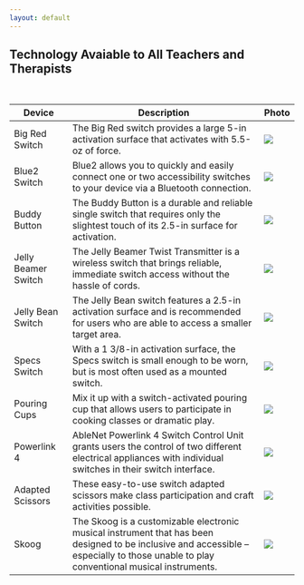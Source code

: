 ```yaml
---
layout: default
---
```


<style>
img {
    float:center;
    width:250 px;
    object-fit:contain;
}
</style>

## Technology Avaiable to All Teachers and Therapists
<br>

| **Device** | **Description** | **Photo** | 
|--|--|--|
| Big Red Switch | The Big Red switch provides a large 5-in activation surface that activates with 5.5-oz of force. | <img src="../assets/images/inventory/bigred.jpg"/>  |
| Blue2 Switch| Blue2 allows you to quickly and easily connect one or two accessibility switches to your device via a Bluetooth connection. | <img src="../assets/images/inventory/blue2.jpg"/>  |
| Buddy Button | The Buddy Button is a durable and reliable single switch that requires only the slightest touch of its 2.5-in surface for activation. | <img src="../assets/images/inventory/buddybutton.jpg"/>  |
| Jelly Beamer Switch | The Jelly Beamer Twist Transmitter is a wireless switch that brings reliable, immediate switch access without the hassle of cords. | <img src="../assets/images/inventory/jellybeamer.jpg"/>  |
| Jelly Bean Switch| The Jelly Bean switch features a 2.5-in activation surface and is recommended for users who are able to access a smaller target area. | <img src="../assets/images/inventory/jellybean.jpg"/>  |
| Specs Switch | With a 1 3/8-in activation surface, the Specs switch is small enough to be worn, but is most often used as a mounted switch. | <img src="../assets/images/inventory/specs.jpg"/>  |
| Pouring Cups | Mix it up with a switch-activated pouring cup that allows users to participate in cooking classes or dramatic play. | <img src="../assets/images/inventory/pouringcups.jpg"/>  |
| Powerlink 4 | AbleNet Powerlink 4 Switch Control Unit grants users the control of two different electrical appliances with individual switches in their switch interface. | <img src="../assets/images/inventory/powerlink4.jpg"/>  |
| Adapted Scissors | These easy-to-use switch adapted scissors make class participation and craft activities possible. | <img src="../assets/images/inventory/scissors.jpg"/>  |
| Skoog | The Skoog is a customizable electronic musical instrument that has been designed to be inclusive and accessible – especially to those unable to play conventional musical instruments. | <img src="../assets/images/inventory/skoog.jpg"/>  |





